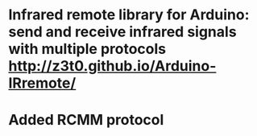 # Infrared remote library for Arduino: send and receive infrared signals with multiple protocols http://z3t0.github.io/Arduino-IRremote/
# Added RCMM protocol
